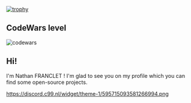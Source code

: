 [![trophy](https://github-profile-trophy.vercel.app/?username=NathanFranclet&theme=monokai)](https://github.com/ryo-ma/github-profile-trophy)
## CodeWars level
![codewars](https://www.codewars.com/users/NathanFranclet/badges/large)


## Hi!
I'm Nathan FRANCLET ! I'm glad to see you on my profile which you can find some open-source projects.

https://discord.c99.nl/widget/theme-1/595715093581266994.png
